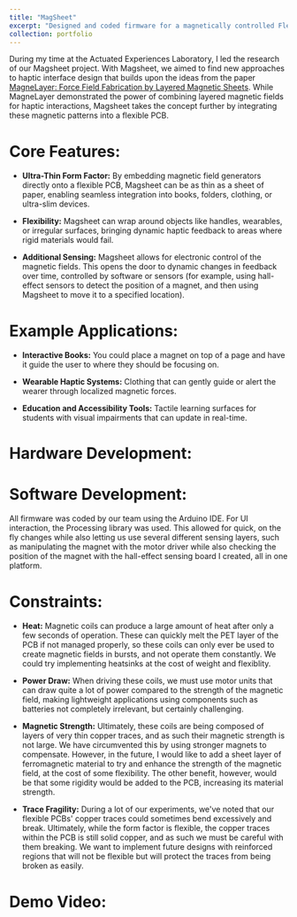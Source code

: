 ```yaml
---
title: "MagSheet"
excerpt: "Designed and coded firmware for a magnetically controlled Flexible Printed Circuit board with controllable magnetic coils during my time at the Actuated Experiences Laboratory (Axlab) at the University of Chicago."
collection: portfolio
---
```


During my time at the Actuated Experiences Laboratory, I led the research of our Magsheet project. With Magsheet, we aimed to find new approaches to haptic interface design that builds upon the ideas from the paper [MagneLayer: Force Field Fabrication by Layered Magnetic Sheets](https://dl.acm.org/doi/10.1145/3313831.3376552). While MagneLayer demonstrated the power of combining layered magnetic fields for haptic interactions, Magsheet takes the concept further by integrating these magnetic patterns into a flexible PCB.

# Core Features:

- **Ultra-Thin Form Factor:** By embedding magnetic field generators directly onto a flexible PCB, Magsheet can be as thin as a sheet of paper, enabling seamless integration into books, folders, clothing, or ultra-slim devices.
  
- **Flexibility:** Magsheet can wrap around objects like handles, wearables, or irregular surfaces, bringing dynamic haptic feedback to areas where rigid materials would fail.

- **Additional Sensing:** Magsheet allows for electronic control of the magnetic fields. This opens the door to dynamic changes in feedback over time, controlled by software or sensors (for example, using hall-effect sensors to detect the position of a magnet, and then using Magsheet to move it to a specified location).

  
# Example Applications:

- **Interactive Books:** You could place a magnet on top of a page and have it guide the user to where they should be focusing on.

- **Wearable Haptic Systems:** Clothing that can gently guide or alert the wearer through localized magnetic forces.

- **Education and Accessibility Tools:** Tactile learning surfaces for students with visual impairments that can update in real-time.

# Hardware Development:



# Software Development: 
All firmware was coded by our team using the Arduino IDE. For UI interaction, the Processing library was used. This allowed for quick, on the fly changes while also letting us use several different sensing layers, such as manipulating the magnet with the motor driver while also checking the position of the magnet with the hall-effect sensing board I created, all in one platform. 

# Constraints:

- **Heat:** Magnetic coils can produce a large amount of heat after only a few seconds of operation. These can quickly melt the PET layer of the PCB if not managed properly, so these coils can only ever be used to create magnetic fields in bursts, and not operate them constantly. We could try implementing heatsinks at the cost of weight and flexiblity.
  
- **Power Draw:** When driving these coils, we must use motor units that can draw quite a lot of power compared to the strength of the magnetic field, making lightweight applications using components such as batteries not completely irrelevant, but certainly challenging. 

- **Magnetic Strength:** Ultimately, these coils are being composed of layers of very thin copper traces, and as such their magnetic strength is not large. We have circumvented this by using stronger magnets to compensate. However, in the future, I would like to add a sheet layer of ferromagnetic material to try and enhance the strength of the magnetic field, at the cost of some flexibility. The other benefit, however, would be that some rigidity would be added to the PCB, increasing its material strength. 

- **Trace Fragility:** During a lot of our experiments, we've noted that our flexible PCBs' copper traces could sometimes bend excessively and break. Ultimately, while the form factor is flexible, the copper traces within the PCB is still solid copper, and as such we must be careful with them breaking. We want to implement future designs with reinforced regions that will not be flexible but will protect the traces from being broken as easily. 

# Demo Video:

